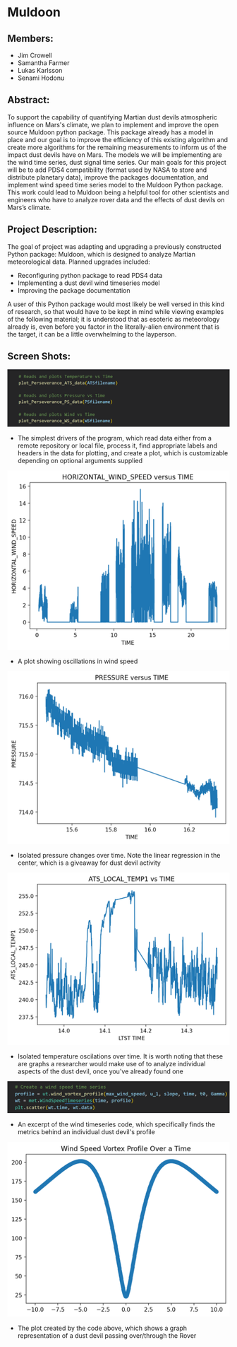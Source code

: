 # Muldoon

## Members:
 - Jim Crowell
 - Samantha Farmer
 - Lukas Karlsson
 - Senami Hodonu

## Abstract:
To support the capability of quantifying Martian dust devils atmospheric influence on Mars's climate, we plan to implement and improve the open source Muldoon python package. This package already has a model in place and our goal is to improve the efficiency of this existing algorithm and create more algorithms for the remaining measurements to inform us of the impact dust devils have on Mars. The models we will be implementing are the wind time series, dust signal time series. Our main goals for this project will be to add PDS4 compatibility (format used by NASA to store and distribute planetary data), improve the packages documentation, and implement wind speed time series model to the Muldoon Python package. This work could lead to Muldoon being a helpful tool for other scientists and engineers who have to analyze rover data and the effects of dust devils on Mars’s climate.

## Project Description:
The goal of project was adapting and upgrading a previously constructed Python package: Muldoon, which is designed to analyze Martian meteorological data. Planned upgrades included:  
- Reconfiguring python package to read PDS4 data  
- Implementing a dust devil wind timeseries model  
- Improving the package documentation  

A user of this Python package would most likely be well versed in this kind of research, so that would have to be kept in mind while viewing examples of the following material; it is understood that as esoteric as meteorology already is, even before you factor in the literally-alien environment that is the target, it can be a little overwhelming to the layperson.

## Screen Shots:
![img](https://github.com/cs481-ekh/f22-dust-devils/blob/main/docs/code_ex.png)  
- The simplest drivers of the program, which read data either from a remote repository or local file, process it, find appropriate labels and headers in the data for plotting, and create a plot, which is customizable depending on optional arguments supplied  

![img](https://github.com/cs481-ekh/f22-dust-devils/blob/main/docs/output.png)  
- A plot showing oscillations in wind speed  

![img](https://github.com/cs481-ekh/f22-dust-devils/blob/main/docs/output1.png)  
- Isolated pressure changes over time. Note the linear regression in the center, which is a giveaway for dust devil activity  

![img](https://github.com/cs481-ekh/f22-dust-devils/blob/main/docs/output3.png)  
- Isolated temperature oscilations over time. It is worth noting that these are graphs a researcher would make use of to analyze individual aspects of the dust devil, once you've already found one  

![img](https://github.com/cs481-ekh/f22-dust-devils/blob/main/docs/code_ex2.png)  
- An excerpt of the wind timeseries code, which specifically finds the metrics behind an individual dust devil's profile  

![img](https://github.com/cs481-ekh/f22-dust-devils/blob/main/docs/output4.png)  
- The plot created by the code above, which shows a graph representation of a dust devil passing over/through the Rover

